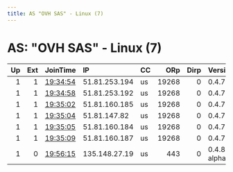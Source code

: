 ```yaml
---
title: AS "OVH SAS" - Linux (7)
---
```


# AS: "OVH SAS" - Linux (7)

|   Up |   Ext | JoinTime                                                                                              | IP            | CC   |   ORp |   Dirp | Version       | Contact                      | Nickname   |   eFamMembers |
|-----:|------:|:------------------------------------------------------------------------------------------------------|:--------------|:-----|------:|-------:|:--------------|:-----------------------------|:-----------|--------------:|
|    1 |     1 | [19:34:54](https://nusenu.github.io/OrNetStats/w/relay/C787A7CF6AA08556EDD729C4B235FEC5FC085232.html) | 51.81.253.194 | us   | 19268 |      0 | 0.4.7.13      | Pomoika228@proton.me         | Musor534   |             6 |
|    1 |     1 | [19:34:58](https://nusenu.github.io/OrNetStats/w/relay/2AADF8609C8A894A18D87B943FE7D35BC5182338.html) | 51.81.253.192 | us   | 19268 |      0 | 0.4.7.13      | Pomoika228@proton.me         | Musor534   |             6 |
|    1 |     1 | [19:35:02](https://nusenu.github.io/OrNetStats/w/relay/4015B75B578B9B956869C1B606B428E7852DC7C8.html) | 51.81.160.185 | us   | 19268 |      0 | 0.4.7.13      | Pomoika228@proton.me         | Musor534   |             6 |
|    1 |     1 | [19:35:04](https://nusenu.github.io/OrNetStats/w/relay/B6295FBEEDEE08424427B386E081E2BDAD7F6E14.html) | 51.81.147.82  | us   | 19268 |      0 | 0.4.7.13      | Pomoika228@proton.me         | Musor534   |             6 |
|    1 |     1 | [19:35:05](https://nusenu.github.io/OrNetStats/w/relay/8243E55F374A89B59788EFA5F47CDE83974EC365.html) | 51.81.160.184 | us   | 19268 |      0 | 0.4.7.13      | Pomoika228@proton.me         | Musor534   |             6 |
|    1 |     1 | [19:35:09](https://nusenu.github.io/OrNetStats/w/relay/5A4AEF3757ADA72195EF403C2BBCEEC1F5A7C5DC.html) | 51.81.160.187 | us   | 19268 |      0 | 0.4.7.13      | Pomoika228@proton.me         | Musor534   |             6 |
|    1 |     0 | [19:56:15](https://nusenu.github.io/OrNetStats/w/relay/0823ECB30EC0E634ACF0B143127320A828258DA8.html) | 135.148.27.19 | us   |   443 |      0 | 0.4.8.2-alpha | Brandon Kuschel &lt;kusch023 | Lamia1     |            54 |
